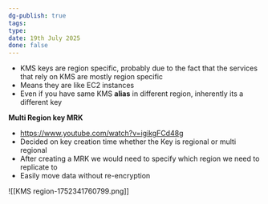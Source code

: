 ```yaml
---
dg-publish: true
tags: 
type: 
date: 19th July 2025
done: false
---
```


- KMS keys are region specific, probably due to the fact that the services that rely on KMS are mostly region specific
- Means they are like EC2 instances
- Even if you have same KMS **alias** in different region, inherently its a different key

**Multi Region key MRK**
- https://www.youtube.com/watch?v=igikgFCd48g
- Decided on key creation time whether the Key is regional or multi regional
- After creating a MRK we would need to specify which region we need to replicate to
- Easily move data without re-encryption

 ![[KMS region-1752341760799.png]]